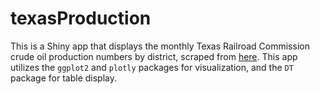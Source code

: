 # texasProduction
This is a Shiny app that displays the monthly Texas Railroad Commission crude oil production numbers by district, scraped from [here](https://www.rrc.texas.gov/oil-gas/research-and-statistics/production-data/monthly-crude-oil-production-by-district-and-field/). This app utilizes the `ggplot2` and `plotly` packages for visualization, and the `DT` package for table display.
